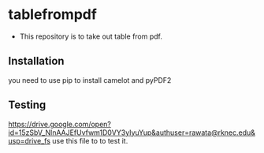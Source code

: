 # tablefrompdf
- This repository is to take out table from pdf.

## Installation
you need to use pip to install camelot and pyPDF2

## Testing
https://drive.google.com/open?id=15zSbV_NlnAAJEfUvfwm1D0VY3yIyuYup&authuser=rawata@rknec.edu&usp=drive_fs
use this file to to test it.